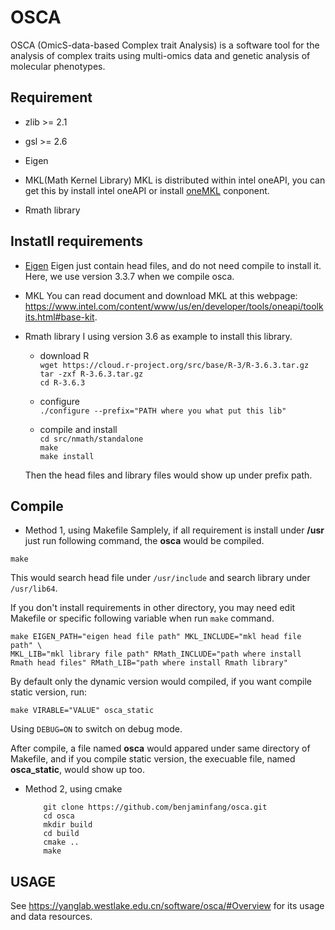 # OSCA  

OSCA (OmicS-data-based Complex trait Analysis) is a software tool for the analysis of complex traits using multi-omics data and genetic analysis of molecular phenotypes.

## Requirement

- zlib >= 2.1

- gsl >= 2.6

- Eigen

- MKL(Math Kernel Library)
    MKL is distributed within intel oneAPI, you can get this by install intel oneAPI or install [oneMKL](https://www.intel.com/content/www/us/en/developer/tools/oneapi/onemkl-download.html) conponent.

- Rmath library

## Instatll requirements

- [Eigen](https://eigen.tuxfamily.org/index.php?title=Main_Page)
Eigen just contain head files, and do not need compile to install it. Here, we use version 3.3.7 when we compile osca.

- MKL
    You can read document and download MKL at this webpage: https://www.intel.com/content/www/us/en/developer/tools/oneapi/toolkits.html#base-kit.  

- Rmath library
    I using version 3.6 as example to install this library.

    * download R  
    `wget https://cloud.r-project.org/src/base/R-3/R-3.6.3.tar.gz`  
    `tar -zxf R-3.6.3.tar.gz`  
    `cd R-3.6.3`  
    
    * configure  
    `./configure --prefix="PATH where you what put this lib"`  
    
    * compile and install  
    `cd src/nmath/standalone`  
    `make`  
    `make install`  
    
    Then the head files and library files would show up under prefix path.

## Compile  

* Method 1, using Makefile
Samplely, if all requirement is install under **/usr** just run following command, the **osca** would be compiled.
```
make  
```
This would search head file under `/usr/include` and search library 
under `/usr/lib64`.  

If you don't install requirements in other directory, you may need edit Makefile or 
specific following variable when run `make` command.

```
make EIGEN_PATH="eigen head file path" MKL_INCLUDE="mkl head file path" \
MKL_LIB="mkl library file path" RMath_INCLUDE="path where install Rmath head files" RMath_LIB="path where install Rmath library"
```

By default only the dynamic version would compiled, if you want compile static 
version, run:

```
make VIRABLE="VALUE" osca_static
```
Using `DEBUG=ON` to switch on debug mode.

After compile, a file named **osca** would appared under same directory of Makefile, and
if you compile static version, the execuable file, named **osca_static**, would show 
up too. 


* Method 2, using cmake

    ```
        git clone https://github.com/benjaminfang/osca.git
        cd osca
        mkdir build
        cd build
        cmake ..
        make
    ```

## USAGE

See https://yanglab.westlake.edu.cn/software/osca/#Overview for its usage and data resources.
